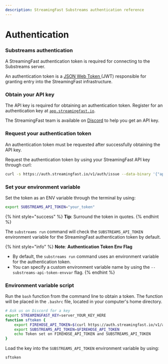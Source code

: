 ```yaml
---
description: StreamingFast Substreams authentication reference
---
```


# Authentication

### Substreams authentication

A StreamingFast authentication token is required for connecting to the Substreams server.

An authentication token is a [JSON Web Token ](https://jwt.io/)(JWT) responsible for granting entry into the StreamingFast infrastructure.

### Obtain your API key

The API key is required for obtaining an authentication token. Register for an authentication key at [`app.streamingfast.io`](https://app.streamingfast.io).&#x20;

The StreamingFast team is available on [Discord](https://discord.gg/jZwqxJAvRs) to help you get an API key.

### Request your authentication token

An authentication token must be requested after successfully obtaining the API key.

Request the authentication token by using your StreamingFast API key through curl:

```bash
curl -s https://auth.streamingfast.io/v1/auth/issue --data-binary '{"api_key":"your-secret-key"}'
```

### Set your environment variable

Set the token as an ENV variable through the terminal by using:&#x20;

```bash
export SUBSTREAMS_API_TOKEN="your_token"
```

{% hint style="success" %}
**Tip**: Surround the token in quotes.&#x20;
{% endhint %}

The `substreams run` command will check the `SUBSTREAMS_API_TOKEN` environment variable for the StreamingFast authentication token by default.

{% hint style="info" %}
**Note**_:_ **Authentication Token Env Flag**

* By default, the `substreams run` command uses an environment variable for the authentication token.&#x20;
* You can specify a custom environment variable name by using the `--substreams-api-token-envvar` flag.
{% endhint %}

### Environment variable script

Run the `bash` function from the command line to obtain a token. The function will be placed in the `.bashrc` file, located in your computer's home directory.&#x20;

```bash
# Ask us on Discord for a key
export STREAMINGFAST_KEY=server_YOUR_KEY_HERE  
function sftoken {
    export FIREHOSE_API_TOKEN=$(curl https://auth.streamingfast.io/v1/auth/issue -s --data-binary '{"api_key":"'$STREAMINGFAST_KEY'"}' | jq -r .token)
    export SUBSTREAMS_API_TOKEN=$FIREHOSE_API_TOKEN
    echo Token set on FIREHOSE_API_TOKEN and SUBSTREAMS_API_TOKEN
}
```

Load the key into the `SUBSTREAMS_API_TOKEN` environment variable by using:

```bash
sftoken
```

